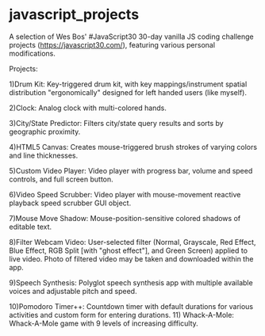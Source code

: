# javascript_projects
A selection of Wes Bos' #JavaScript30 30-day vanilla JS coding challenge projects (https://javascript30.com/), featuring various personal modifications. 

Projects: 

1)Drum Kit: 
 Key-triggered drum kit, with key mappings/instrument spatial distribution "ergonomically" designed for left handed users (like myself). 

2)Clock: 
 Analog clock with multi-colored hands. 

3)City/State Predictor: 
 Filters city/state query results and sorts by geographic proximity.

4)HTML5 Canvas: 
 Creates mouse-triggered brush strokes of varying colors and line thicknesses. 

5)Custom Video Player: 
 Video player with progress bar, volume and speed controls, and full screen button. 
 
 6)Video Speed Scrubber: 
 Video player with mouse-movement reactive playback speed scrubber GUI object. 

7)Mouse Move Shadow: 
  Mouse-position-sensitive colored shadows of editable text. 

8)Filter Webcam Video: 
  User-selected filter (Normal, Grayscale, Red Effect, Blue Effect, RGB Split [with "ghost effect"], and Green Screen)
  applied to live video. Photo of filtered video may be taken and downloaded within the app.

9)Speech Synthesis: 
Polyglot speech synthesis app with multiple available voices and adjustable pitch and speed. 

10)Pomodoro Timer++: 
Countdown timer with default durations for various activities and custom form for entering durations. 
11) Whack-A-Mole: 
Whack-A-Mole game with 9 levels of increasing difficulty. 
  
  
